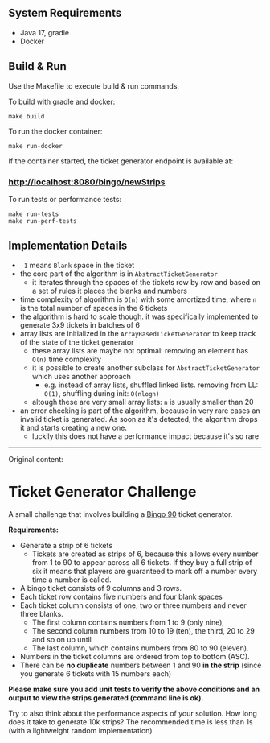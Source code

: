 
## System Requirements
- Java 17, gradle
- Docker

## Build & Run
Use the Makefile to execute build & run commands.

To build with gradle and docker:
```shell
make build
```

To run the docker container:
```shell
make run-docker
```
If the container started, the ticket generator endpoint is available at:

### [http://localhost:8080/bingo/newStrips](http://localhost:8080/bingo/newStrips)

To run tests or performance tests:
```shell
make run-tests
make run-perf-tests
```

## Implementation Details
- `-1` means `Blank` space in the ticket
- the core part of the algorithm is in `AbstractTicketGenerator`
  - it iterates through the spaces of the tickets row by row and based on a set of rules it places the blanks and numbers
- time complexity of algorithm is `O(n)` with some amortized time, where `n` is the total number of spaces in the 6 tickets
- the algorithm is hard to scale though. it was specifically implemented to generate 3x9 tickets in batches of 6
- array lists are initialized in the `ArrayBasedTicketGenerator` to keep track of the state of the ticket generator
  - these array lists are maybe not optimal: removing an element has `O(n)` time complexity
  - it is possible to create another subclass for `AbstractTicketGenerator` which uses another approach
    - e.g. instead of array lists, shuffled linked lists. removing from LL: `O(1)`, shuffling during init: `O(nlogn)`
  - altough these are very small array lists: `n` is usually smaller than 20
- an error checking is part of the algorithm, because in very rare cases an invalid ticket is generated. 
As soon as it's detected, the algorithm drops it and starts creating a new one. 
  - luckily this does not have a performance impact because it's so rare



------
Original content:
# Ticket Generator Challenge

A small challenge that involves building a [Bingo 90](https://en.wikipedia.org/wiki/Bingo_(United_Kingdom)) ticket generator.

**Requirements:**

* Generate a strip of 6 tickets
  - Tickets are created as strips of 6, because this allows every number from 1 to 90 to appear across all 6 tickets. If they buy a full strip of six it means that players are guaranteed to mark off a number every time a number is called.
* A bingo ticket consists of 9 columns and 3 rows.
* Each ticket row contains five numbers and four blank spaces
* Each ticket column consists of one, two or three numbers and never three blanks.
  - The first column contains numbers from 1 to 9 (only nine),
  - The second column numbers from 10 to 19 (ten), the third, 20 to 29 and so on up until
  - The last column, which contains numbers from 80 to 90 (eleven).
* Numbers in the ticket columns are ordered from top to bottom (ASC).
* There can be **no duplicate** numbers between 1 and 90 **in the strip** (since you generate 6 tickets with 15 numbers each)

**Please make sure you add unit tests to verify the above conditions and an output to view the strips generated (command line is ok).**

Try to also think about the performance aspects of your solution. How long does it take to generate 10k strips? 
The recommended time is less than 1s (with a lightweight random implementation)

